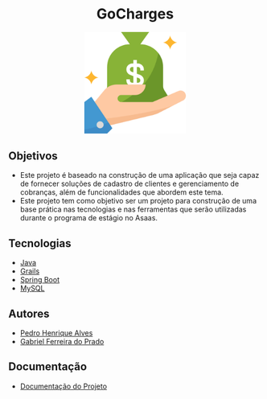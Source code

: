
<h1 align="center">GoCharges</h1>

<div width="100%" overflow="hidden" align="center">
  <img src="gocharges.png" width="40%" />
</div

<br>

## Objetivos

- Este projeto é baseado na construção de uma aplicação que seja capaz de fornecer soluções de cadastro de clientes e gerenciamento de cobranças, além de funcionalidades que abordem este tema.
- Este projeto tem como objetivo ser um projeto para construção de uma base prática nas tecnologias e nas ferramentas que serão utilizadas durante o programa de estágio no Asaas.

## Tecnologias

 - [Java](https://www.java.com/pt-BR/)
 - [Grails](https://grails.org/)
 - [Spring Boot](https://spring.io/guides/gs/spring-boot/)
 - [MySQL](https://www.mysql.com/)

## Autores

- [Pedro Henrique Alves](https://github.com/pedrooalves)
- [Gabriel Ferreira do Prado](https://github.com/GabrielPradoAsaas)

## Documentação

- [Documentação do Projeto](https://docs.google.com/document/d/11qYvML5VgBpBsFQDlxInzdxn3R8ymV90CIzGky1cAus/edit)